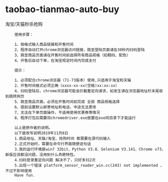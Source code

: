 # taobao-tianmao-auto-buy
淘宝/天猫秒杀抢购


        使用步骤：

        1、按格式输入商品链接和开售时间
        2、程序自动打开chrome浏览器访问链接，跳至登陆页面请在30秒内扫码登陆
        3、跳至商品页面请在开售时间前选择所有商品规格（如鞋码、配色）
        4、开售后自动下单，在淘宝规定时间内完成支付
       
        提示：
       
        1、必须配合chrome浏览器（71-73版本）使用,只适用于淘宝和天猫
        2、开售时间格式必须正确（xxxx-xx-xx(空格)xx:xx:xx）
        4、扫码登陆后，chrome浏览器可能会拦截重定向请求，如发生请在浏览器地址栏末尾收到跳转网页
        5、跳至商品页面，必须在开售时间前完成 全部 商品规格选择
        6、提前设置默认邮寄地址和电话，中途无法更改
        7、无法在下单页面操作，不适用使用优惠券等情况
        8、程序打包后需要将chromedriver.exe放置在exe同目录下才能运行 
        
        以上是原作者的说明。
        以下是改写说明2019年11月8日
        1.商品地址、天猫/淘宝、抢购时间 都需要在源代码输入
        2.正式开始时，需要在命令行界面随便说句话
        3.我的运行环境是win7 32bit、Python V3.8、Selenium V3.141、Chrome v73，新版应该都没问题，没用到什么奇葩特性。
        4.扫码登录重定向问题 解决不了，只好多扫2次
        5.出现一个错误 platform_sensor_reader_win.cc(243) not implemented ，不过不影响使用
        Have fun.
        

        
